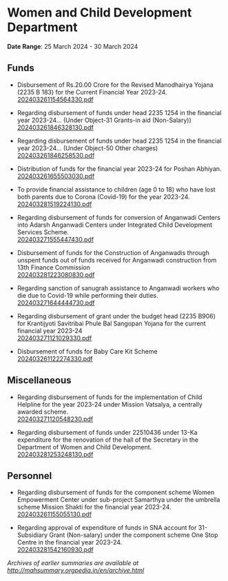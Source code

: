 # Women and Child Development Department

**Date Range**: 25 March 2024 - 30 March 2024


## Funds
- Disbursement of Rs.20.00 Crore for the Revised Manodhairya Yojana (2235 B 183) for the Current Financial Year 2023-24.\
  [202403261154564330.pdf](https://gr.maharashtra.gov.in/Site/Upload/Government%20Resolutions/English/202403261154564330.pdf)

- Regarding disbursement of funds under head 2235 1254 in the financial year 2023-24... (Under Object-31 Grants-in aid (Non-Salary))\
  [202403261846328130.pdf](https://gr.maharashtra.gov.in/Site/Upload/Government%20Resolutions/English/202403261846328130.pdf)

- Regarding disbursement of funds under head 2235 1254 in the financial year 2023-24... (Under Object-50 Other charges)\
  [202403261846258530.pdf](https://gr.maharashtra.gov.in/Site/Upload/Government%20Resolutions/English/202403261846258530.pdf)

- Distribution of funds for the financial year 2023-24 for Poshan Abhiyan.\
  [202403261655503030.pdf](https://gr.maharashtra.gov.in/Site/Upload/Government%20Resolutions/English/202403261655503030.pdf)

- To  provide financial assistance to children (age 0 to 18) who have lost both parents due to Corona (Covid-19) for the year 2023-24.\
  [202403281519224130.pdf](https://gr.maharashtra.gov.in/Site/Upload/Government%20Resolutions/English/202403281519224130.pdf)

- Regarding disbursement of funds for conversion of Anganwadi Centers into Adarsh Anganwadi Centers under Integrated Child Development Services Scheme.\
  [202403271555447430.pdf](https://gr.maharashtra.gov.in/Site/Upload/Government%20Resolutions/English/202403271555447430.pdf)

- Disbursement of funds for the Construction of Anganwadis through unspent funds out of funds received for Anganwadi construction from 13th Finance Commission\
  [202403281223080830.pdf](https://gr.maharashtra.gov.in/Site/Upload/Government%20Resolutions/English/202403281223080830.pdf)

- Regarding sanction of sanugrah assistance to Anganwadi workers who die due to Covid-19 while performing their duties.\
  [202403271644444730.pdf](https://gr.maharashtra.gov.in/Site/Upload/Government%20Resolutions/English/202403271644444730.pdf)

- Regarding disbursement of grant under the budget head (2235 B906) for Krantijyoti Savitribai Phule Bal Sangopan Yojana for the current financial year 2023-24\
  [202403271121029330.pdf](https://gr.maharashtra.gov.in/Site/Upload/Government%20Resolutions/English/202403271121029330.pdf)

- Disbursement of funds for Baby Care Kit Scheme\
  [202403261122274330.pdf](https://gr.maharashtra.gov.in/Site/Upload/Government%20Resolutions/English/202403261122274330.pdf)

## Miscellaneous
- Regarding disbursement of funds for the implementation of Child Helpline for the year 2023-24 under Mission Vatsalya, a centrally awarded scheme.\
  [202403271120548230.pdf](https://gr.maharashtra.gov.in/Site/Upload/Government%20Resolutions/English/202403271120548230.pdf)

- Regarding disbursement of funds under 22510436 under 13-Ka expenditure for the renovation of the hall of the Secretary in the Department of Women and Child Development.\
  [202403281253248130.pdf](https://gr.maharashtra.gov.in/Site/Upload/Government%20Resolutions/English/202403281253248130.pdf)

## Personnel
- Regarding disbursement of funds for the component scheme Women Empowerment Center under sub-project Samarthya under the umbrella scheme Mission Shakti for the financial year 2023-24.\
  [202403261155055130.pdf](https://gr.maharashtra.gov.in/Site/Upload/Government%20Resolutions/English/202403261155055130.pdf)

- Regarding approval of expenditure of funds in SNA account for 31- Subsidiary Grant (Non-salary) under the component scheme One Stop Centre in the financial year 2023-24.\
  [202403281542160930.pdf](https://gr.maharashtra.gov.in/Site/Upload/Government%20Resolutions/English/202403281542160930.pdf)


*Archives of earlier summaries are available at http://mahsummary.orgpedia.in/en/archive.html*